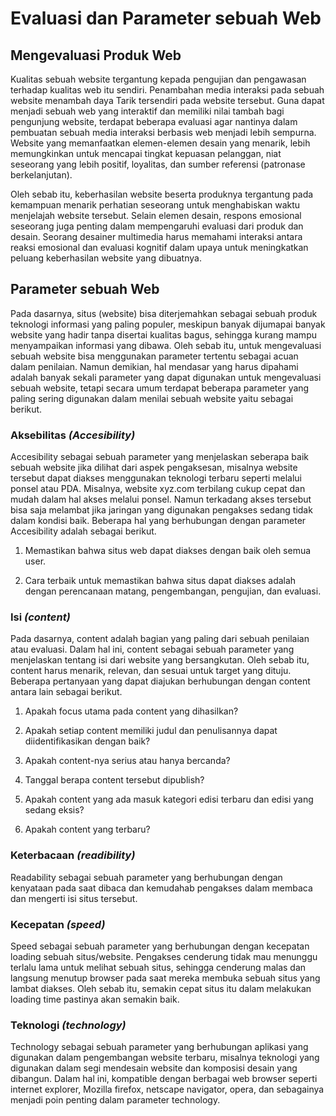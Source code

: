 # Evaluasi dan Parameter sebuah Web

## Mengevaluasi Produk Web
Kualitas sebuah website tergantung kepada pengujian dan pengawasan terhadap kualitas web itu sendiri. Penambahan media interaksi pada sebuah website menambah daya Tarik tersendiri pada website tersebut. Guna dapat menjadi sebuah web yang interaktif dan memiliki nilai tambah bagi pengunjung website, terdapat beberapa evaluasi agar nantinya dalam pembuatan sebuah media interaksi berbasis web menjadi lebih sempurna. Website yang memanfaatkan elemen-elemen desain yang menarik, lebih memungkinkan untuk mencapai tingkat kepuasan pelanggan, niat seseorang yang lebih positif, loyalitas, dan sumber referensi (patronase berkelanjutan).

Oleh sebab itu, keberhasilan website beserta produknya tergantung pada kemampuan menarik perhatian seseorang untuk menghabiskan waktu menjelajah website tersebut. Selain elemen desain, respons emosional seseorang juga penting dalam mempengaruhi evaluasi dari produk dan desain. Seorang desainer multimedia harus memahami interaksi antara reaksi emosional dan evaluasi kognitif dalam upaya untuk meningkatkan peluang keberhasilan website yang dibuatnya.

## Parameter sebuah Web

Pada dasarnya, situs (website) bisa diterjemahkan sebagai sebuah produk teknologi informasi yang paling populer, meskipun banyak dijumapai banyak website yang hadir tanpa disertai kualitas bagus, sehingga kurang mampu menyampaikan informasi yang dibawa. Oleh sebab itu, untuk mengevaluasi sebuah website bisa menggunakan parameter tertentu sebagai acuan dalam penilaian. Namun demikian, hal mendasar yang harus dipahami adalah banyak sekali parameter yang dapat digunakan untuk mengevaluasi sebuah website, tetapi secara umum terdapat beberapa parameter yang paling sering digunakan dalam menilai sebuah website yaitu sebagai berikut.

### Aksebilitas *(Accesibility)*

Accesibility sebagai sebuah parameter yang menjelaskan seberapa baik sebuah website jika dilihat dari aspek pengaksesan, misalnya website tersebut dapat diakses menggunakan teknologi terbaru seperti melalui ponsel atau PDA. Misalnya, website xyz.com terbilang cukup cepat dan mudah dalam hal akses melalui ponsel. Namun terkadang akses tersebut bisa saja melambat jika jaringan yang digunakan pengakses sedang tidak dalam kondisi baik. Beberapa hal yang berhubungan dengan parameter Accesibility adalah sebagai berikut.

1. Memastikan bahwa situs web dapat diakses dengan baik oleh semua user.

2. Cara terbaik untuk memastikan bahwa situs dapat diakses adalah dengan perencanaan matang, pengembangan, pengujian, dan evaluasi.

 

### Isi *(content)*

Pada dasarnya, content adalah bagian yang paling dari sebuah penilaian atau evaluasi. Dalam hal ini, content sebagai sebuah parameter yang menjelaskan tentang isi dari website yang bersangkutan. Oleh sebab itu, content harus menarik, relevan, dan sesuai untuk target yang dituju. Beberapa pertanyaan yang dapat diajukan berhubungan dengan content antara lain sebagai berikut.

1. Apakah focus utama pada content yang dihasilkan?

2. Apakah setiap content memiliki judul dan penulisannya dapat diidentifikasikan dengan baik?

3. Apakah content-nya serius atau hanya bercanda?

4. Tanggal berapa content tersebut dipublish?

5. Apakah content yang ada masuk kategori edisi terbaru dan edisi yang sedang eksis?

6. Apakah content yang terbaru?

 

### Keterbacaan *(readibility)*

Readability sebagai sebuah parameter yang berhubungan dengan kenyataan pada saat dibaca dan kemudahab pengakses dalam membaca dan mengerti isi situs tersebut.

### Kecepatan *(speed)*

Speed sebagai sebuah parameter yang berhubungan dengan kecepatan loading sebuah situs/website. Pengakses cenderung tidak mau menunggu terlalu lama untuk melihat sebuah situs, sehingga cenderung malas dan langsung menutup browser pada saat mereka membuka sebuah situs yang lambat diakses. Oleh sebab itu, semakin cepat situs itu dalam melakukan loading time pastinya akan semakin baik.

### Teknologi *(technology)*

Technology sebagai sebuah parameter yang berhubungan aplikasi yang digunakan dalam pengembangan website terbaru, misalnya teknologi yang digunakan dalam segi mendesain website dan komposisi desain yang dibangun. Dalam hal ini, kompatible dengan berbagai web browser seperti internet explorer, Mozilla firefox, netscape navigator, opera, dan sebagainya menjadi poin penting dalam parameter technology.